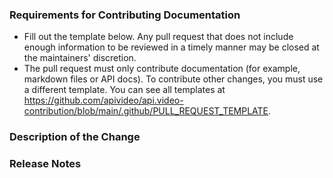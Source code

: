 ### Requirements for Contributing Documentation

* Fill out the template below. Any pull request that does not include enough information to be reviewed in a timely manner may be closed at the maintainers' discretion.
* The pull request must only contribute documentation (for example, markdown files or API docs). To contribute other changes, you must use a different template. You can see all templates at <https://github.com/apivideo/api.video-contribution/blob/main/.github/PULL_REQUEST_TEMPLATE>.

### Description of the Change

<!--

We must be able to understand the purpose of your change from this description. If we can't get a good idea of the benefits of the change from the description here, the pull request may be closed at the maintainers' discretion.

-->

### Release Notes

<!--

Please describe the changes in a single line that explains this improvement in
terms that a user can understand.  This text will be used in api.video's release notes.

If this change is not user-facing or notable enough to be included in release notes
you may use the strings "Not applicable" or "N/A" here.

-->

